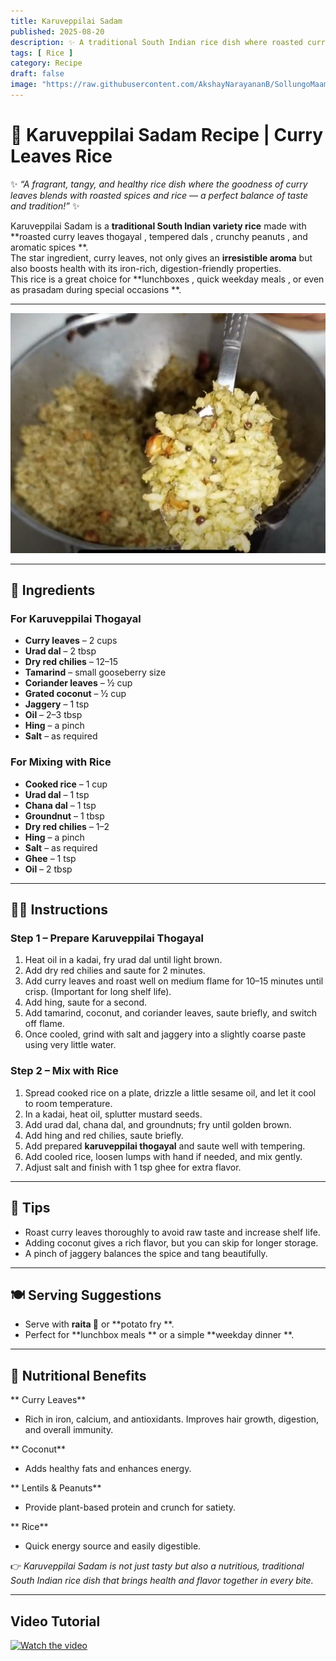 ```yaml
---
title: Karuveppilai Sadam  
published: 2025-08-20  
description: ✨ A traditional South Indian rice dish where roasted curry leaves meet tangy thogayal and tempered spices — flavorful, aromatic, and healthy! ✨  
tags: [ Rice ]  
category: Recipe  
draft: false  
image: "https://raw.githubusercontent.com/AkshayNarayananB/SollungoMaami/master/images/karuveppilaisadam.png"  
---
```


# 🌿 Karuveppilai Sadam Recipe | Curry Leaves Rice  

✨ *“A fragrant, tangy, and healthy rice dish where the goodness of curry leaves blends with roasted spices and rice — a perfect balance of taste and tradition!”* ✨  

Karuveppilai Sadam is a **traditional South Indian variety rice** made with **roasted curry leaves thogayal , tempered dals , crunchy peanuts , and aromatic spices **.  
The star ingredient, curry leaves, not only gives an **irresistible aroma** but also boosts health with its iron-rich, digestion-friendly properties.  
This rice is a great choice for **lunchboxes , quick weekday meals , or even as prasadam during special occasions **.  

---

![karuveppilaisadam](https://raw.githubusercontent.com/AkshayNarayananB/SollungoMaami/master/images/karuveppilaisadam.png)  

---

## 🛒 Ingredients  

### For Karuveppilai Thogayal  
-  **Curry leaves** – 2 cups  
-  **Urad dal** – 2 tbsp  
-  **Dry red chilies** – 12–15  
-  **Tamarind** – small gooseberry size  
-  **Coriander leaves** – ½ cup  
-  **Grated coconut** – ½ cup  
-  **Jaggery** – 1 tsp  
-  **Oil** – 2–3 tbsp  
-  **Hing** – a pinch  
-  **Salt** – as required  

### For Mixing with Rice  
-  **Cooked rice** – 1 cup  
-  **Urad dal** – 1 tsp  
-  **Chana dal** – 1 tsp  
-  **Groundnut** – 1 tbsp  
-  **Dry red chilies** – 1–2  
-  **Hing** – a pinch  
-  **Salt** – as required  
-  **Ghee** – 1 tsp  
-  **Oil** – 2 tbsp  

---

## 👩‍🍳 Instructions  

### Step 1 – Prepare Karuveppilai Thogayal  
1. Heat oil in a kadai, fry urad dal until light brown.  
2. Add dry red chilies and saute for 2 minutes.  
3. Add curry leaves and roast well on medium flame for 10–15 minutes until crisp. (Important for long shelf life).  
4. Add hing, saute for a second.  
5. Add tamarind, coconut, and coriander leaves, saute briefly, and switch off flame.  
6. Once cooled, grind with salt and jaggery into a slightly coarse paste using very little water.  

### Step 2 – Mix with Rice  
1. Spread cooked rice on a plate, drizzle a little sesame oil, and let it cool to room temperature.  
2. In a kadai, heat oil, splutter mustard seeds.  
3. Add urad dal, chana dal, and groundnuts; fry until golden brown.  
4. Add hing and red chilies, saute briefly.  
5. Add prepared **karuveppilai thogayal** and saute well with tempering.  
6. Add cooled rice, loosen lumps with hand if needed, and mix gently.  
7. Adjust salt and finish with 1 tsp ghee for extra flavor.  

---

## 🌟 Tips  

-  Roast curry leaves thoroughly to avoid raw taste and increase shelf life.  
-  Adding coconut gives a rich flavor, but you can skip for longer storage.  
-  A pinch of jaggery balances the spice and tang beautifully.  

---

## 🍽️ Serving Suggestions  

- Serve with **raita 🥛** or **potato fry **.  
- Perfect for **lunchbox meals ** or a simple **weekday dinner **.  

---

## 💪 Nutritional Benefits  

** Curry Leaves**  
- Rich in iron, calcium, and antioxidants. Improves hair growth, digestion, and overall immunity.  

** Coconut**  
- Adds healthy fats and enhances energy.  

** Lentils & Peanuts**  
- Provide plant-based protein and crunch for satiety.  

** Rice**  
- Quick energy source and easily digestible.  

👉 *Karuveppilai Sadam is not just tasty but also a nutritious, traditional South Indian rice dish that brings health and flavor together in every bite.*  

---
## Video Tutorial

[![Watch the video](https://img.youtube.com/vi/HuMz6D2RZuA/0.jpg)](https://youtu.be/HuMz6D2RZuA?si=4_7NhqW7KdJ_QjUU)
